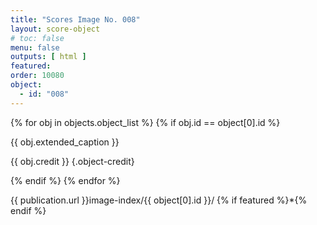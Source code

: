 ```yaml
---
title: "Scores Image No. 008"
layout: score-object
# toc: false
menu: false
outputs: [ html ]
featured: 
order: 10080
object:
  - id: "008"
---
```


{% for obj in objects.object_list %}
{% if obj.id == object[0].id %}

{{ obj.extended_caption }}

{{ obj.credit }} {.object-credit}

{% endif %}
{% endfor %}

<div class="object-credit object-url is-print-only">

{{ publication.url }}image-index/{{ object[0].id }}/ {% if featured %}*{% endif %}

</div>
